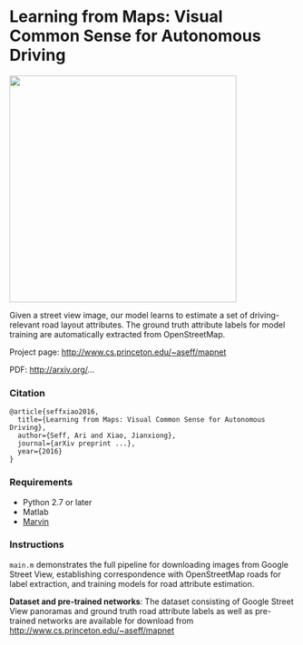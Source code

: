 # Learning from Maps: Visual Common Sense for Autonomous Driving

<img src="http://www.cs.princeton.edu/~aseff/mapnet/img/teaser.jpg" width="400">

Given a street view image, our model learns to estimate a set of driving-relevant road layout attributes.
The ground truth attribute labels for model training are automatically extracted from OpenStreetMap.

Project page: http://www.cs.princeton.edu/~aseff/mapnet

PDF: http://arxiv.org/...

### Citation 
```
@article{seffxiao2016,
  title={Learning from Maps: Visual Common Sense for Autonomous Driving},
  author={Seff, Ari and Xiao, Jianxiong},
  journal={arXiv preprint ...},
  year={2016}
}
```

### Requirements
- Python 2.7 or later
- Matlab
- [Marvin](https://github.com/PrincetonVision/marvin)

### Instructions
`main.m` demonstrates the full pipeline for downloading images from Google Street View, establishing correspondence with OpenStreetMap roads for label extraction, and training models for road attribute estimation.

**Dataset and pre-trained networks**: The dataset consisting of Google Street View panoramas and ground truth road attribute labels as well as pre-trained networks are available for download from http://www.cs.princeton.edu/~aseff/mapnet